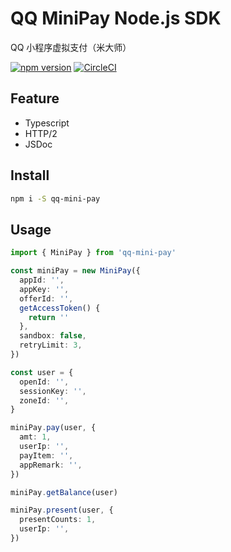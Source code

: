 # QQ MiniPay Node.js SDK

QQ 小程序虚拟支付（米大师）

[![npm version](https://badge.fury.io/js/qq-mini-pay.svg)](https://badge.fury.io/js/qq-mini-pay)
[![CircleCI](https://circleci.com/gh/jike-engineering/node-qq-mini-pay.svg?style=shield)](https://circleci.com/gh/jike-engineering/node-qq-mini-pay)

## Feature

- Typescript
- HTTP/2
- JSDoc

## Install

```bash
npm i -S qq-mini-pay
```

## Usage

```typescript
import { MiniPay } from 'qq-mini-pay'

const miniPay = new MiniPay({
  appId: '',
  appKey: '',
  offerId: '',
  getAccessToken() {
    return ''
  },
  sandbox: false,
  retryLimit: 3,
})

const user = {
  openId: '',
  sessionKey: '',
  zoneId: '',
}

miniPay.pay(user, {
  amt: 1,
  userIp: '',
  payItem: '',
  appRemark: '',
})

miniPay.getBalance(user)

miniPay.present(user, {
  presentCounts: 1,
  userIp: '',
})
```
